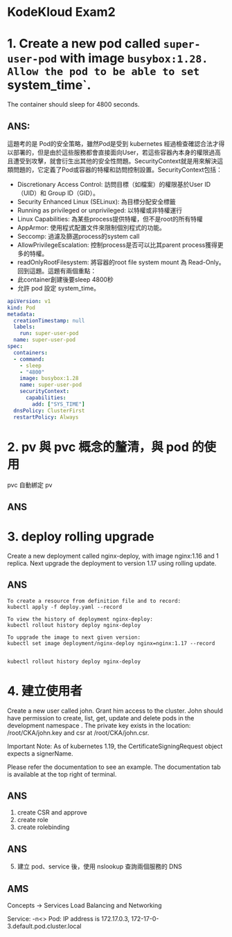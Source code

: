 # KodeKloud Exam2

# 1. Create a new pod called `super-user-pod` with image `busybox:1.28. Allow the pod to be able to set `system_time`.
The container should sleep for 4800 seconds.  

## ANS:
這題考的是 Pod的安全策略，雖然Pod是受到 kubernetes 經過檢查確認合法才得以部署的，但是由於這些服務都會直接面向User，若這些容器內本身的權限過高且遭受到攻擊，就會衍生出其他的安全性問題。SecurityContext就是用來解決這類問題的，它定義了Pod或容器的特權和訪問控制設置。SecurityContext包括：
* Discretionary Access Control: 訪問目標（如檔案）的權限基於User ID（UID）和 Group ID（GID）。
* Security Enhanced Linux (SELinux): 為目標分配安全標籤
* Running as privileged or unprivileged: 以特權或非特權運行
* Linux Capabilities: 為某些process提供特權，但不是root的所有特權
* AppArmor: 使用程式配置文件來限制個別程式的功能。
* Seccomp: 過濾及篩選process的system call
* AllowPrivilegeEscalation: 控制process是否可以比其parent process獲得更多的特權。
* readOnlyRootFilesystem: 將容器的root file system mount 為 Read-Only。
回到這題。這題有兩個重點：
* 此container創建後要sleep 4800秒
* 允許 pod 設定 system_time。

```yaml
apiVersion: v1
kind: Pod
metadata:
  creationTimestamp: null
  labels:
    run: super-user-pod
  name: super-user-pod
spec:
  containers:
  - command:
    - sleep
    - "4800"
    image: busybox:1.28
    name: super-user-pod
    securityContext:
      capabilities:
        add: ["SYS_TIME"]
  dnsPolicy: ClusterFirst
  restartPolicy: Always
```

# 2. pv 與 pvc 概念的釐清，與 pod 的使用
pvc 自動綁定 pv

## ANS

# 3. deploy rolling upgrade
Create a new deployment called nginx-deploy, with image nginx:1.16 and 1 replica. Next upgrade the deployment to version 1.17 using rolling update.

## ANS

```
To create a resource from definition file and to record:
kubectl apply -f deploy.yaml --record

To view the history of deployment nginx-deploy:
kubectl rollout history deploy nginx-deploy

To upgrade the image to next given version:
kubectl set image deployment/nginx-deploy nginx=nginx:1.17 --record


kubectl rollout history deploy nginx-deploy
```

# 4. 建立使用者
Create a new user called john. Grant him access to the cluster. John should have permission to create, list, get, update and delete pods in the development namespace . The private key exists in the location: /root/CKA/john.key and csr at /root/CKA/john.csr.

Important Note: As of kubernetes 1.19, the CertificateSigningRequest object expects a signerName.

Please refer the documentation to see an example. The documentation tab is available at the top right of terminal.

## ANS

1. create CSR and approve
2. create role
3. create rolebinding



## ANS

5. 建立 pod、service 後，使用 nslookup 查詢兩個服務的 DNS

## AMS
Concepts -> Services Load Balancing and Networking

Service: <svc name>-n<>
Pod: IP address is 172.17.0.3, 172-17-0-3.default.pod.cluster.local